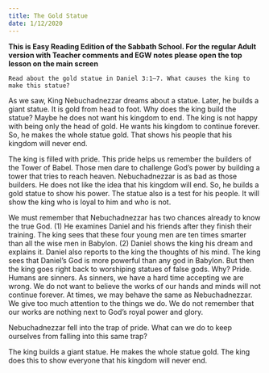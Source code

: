 ```yaml
---
title: The Gold Statue
date: 1/12/2020
---
```


 **This is Easy Reading Edition of the Sabbath School. For the regular Adult version with Teacher comments and EGW notes please open the top lesson on the main screen** 

`Read about the gold statue in Daniel 3:1–7. What causes the king to make this statue?`

As we saw, King Nebuchadnezzar dreams about a statue. Later, he builds a giant statue. It is gold from head to foot. Why does the king build the statue? Maybe he does not want his kingdom to end. The king is not happy with being only the head of gold. He wants his kingdom to continue forever. So, he makes the whole statue gold. That shows his people that his kingdom will never end.

The king is filled with pride. This pride helps us remember the builders of the Tower of Babel. Those men dare to challenge God’s power by building a tower that tries to reach heaven. Nebuchadnezzar is as bad as those builders. He does not like the idea that his kingdom will end. So, he builds a gold statue to show his power. The statue also is a test for his people. It will show the king who is loyal to him and who is not.

We must remember that Nebuchadnezzar has two chances already to know the true God. (1) He examines Daniel and his friends after they finish their training. The king sees that these four young men are ten times smarter than all the wise men in Babylon. (2) Daniel shows the king his dream and explains it. Daniel also reports to the king the thoughts of his mind. The king sees that Daniel’s God is more powerful than any god in Babylon. But then the king goes right back to worshiping statues of false gods. Why? Pride. Humans are sinners. As sinners, we have a hard time accepting we are wrong. We do not want to believe the works of our hands and minds will not continue forever. At times, we may behave the same as Nebuchadnezzar. We give too much attention to the things we do. We do not remember that our works are nothing next to God’s royal power and glory.

Nebuchadnezzar fell into the trap of pride. What can we do to keep ourselves from falling into this same trap?

The king builds a giant statue. He makes the whole statue gold. The king does this to show everyone that his kingdom will never end.

